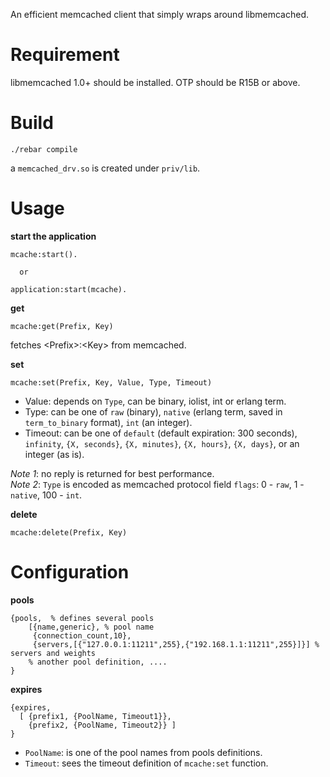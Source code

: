 An efficient memcached client that simply wraps around libmemcached.

# Requirement

libmemcached 1.0+ should be installed. OTP should be R15B or above.

# Build

    ./rebar compile

a `memcached_drv.so` is created under `priv/lib`.

# Usage

**start the application**

````
mcache:start(). 

  or

application:start(mcache).
````

**get**

    mcache:get(Prefix, Key)
    
fetches \<Prefix>:\<Key> from memcached. 


**set**

    mcache:set(Prefix, Key, Value, Type, Timeout)
    
* Value: depends on `Type`, can be binary, iolist, int or erlang term.
* Type: can be one of `raw` (binary), `native` (erlang term, saved in `term_to_binary` format), `int` (an integer).
* Timeout: can be one of `default` (default expiration: 300 seconds), `infinity`, `{X, seconds}`, `{X, minutes}`, `{X, hours}`, `{X, days}`, or an integer (as is).

*Note 1*: no reply is returned for best performance.   
*Note 2*: `Type` is encoded as memcached protocol field `flags`: 0 - `raw`, 1 - `native`, 100 - `int`.


**delete**

    mcache:delete(Prefix, Key)
    
# Configuration

**pools**

````
{pools,  % defines several pools
 	[{name,generic}, % pool name
 	 {connection_count,10},
 	 {servers,[{"127.0.0.1:11211",255},{"192.168.1.1:11211",255}]}] % servers and weights
 	% another pool definition, ....
}
````

**expires**

````
{expires, 
  [ {prefix1, {PoolName, Timeout1}},
    {prefix2, {PoolName, Timeout2}} ]
}
````

* `PoolName`: is one of the pool names from pools definitions.
* `Timeout`: sees the timeout definition of `mcache:set` function.